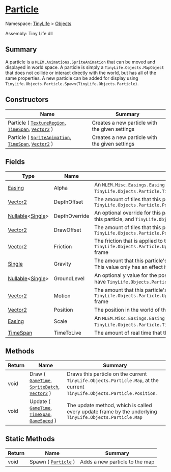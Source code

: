 # [Particle](./Particle.md)

Namespace: [TinyLife]() > [Objects]()

Assembly: Tiny Life.dll

## Summary
A particle is a `MLEM.Animations.SpriteAnimation` that can be moved and displayed in world space.  A particle is simply a `TinyLife.Objects.MapObject` that does not collide or interact directly with the world, but has all of the same properties.  A new particle can be added for display using `TinyLife.Objects.Particle.Spawn(TinyLife.Objects.Particle)`.

## Constructors

| Name | Summary | 
| --- | --- | 
| Particle ( [`TextureRegion`](./Particle.md), [`TimeSpan`](https://docs.microsoft.com/en-us/dotnet/api/System.TimeSpan), [`Vector2`](./Particle.md) ) | Creates a new particle with the given settings | 
| Particle ( [`SpriteAnimation`](./Particle.md), [`TimeSpan`](https://docs.microsoft.com/en-us/dotnet/api/System.TimeSpan), [`Vector2`](./Particle.md) ) | Creates a new particle with the given settings | 


## Fields

| Type | Name | Summary | 
| --- | --- | --- | 
| [Easing](./Particle.md) | Alpha | An `MLEM.Misc.Easings.Easing` that determines how this particle's alpha changes based on its `TinyLife.Objects.Particle.TimeToLive` and `TinyLife.Objects.Particle.TimeLived` | 
| [Vector2](./Particle.md) | DepthOffset | The amount of tiles that this particle's depth display calculation is offset by, from its `TinyLife.Objects.Particle.Position` | 
| [Nullable](https://docs.microsoft.com/en-us/dotnet/api/System.Nullable-1)\<[Single](https://docs.microsoft.com/en-us/dotnet/api/System.Single)> | DepthOverride | An optional override for this particle's depth calculations.  If this value is set, it is used as the depth position of this particle, and `TinyLife.Objects.Particle.DepthOffset` is ignored. | 
| [Vector2](./Particle.md) | DrawOffset | The amount of tiles that this particle's display position is offset by, from its `TinyLife.Objects.Particle.Position` | 
| [Vector2](./Particle.md) | Friction | The friction that is applied to this particle's `TinyLife.Objects.Particle.Motion` every `TinyLife.Objects.Particle.Update(Microsoft.Xna.Framework.GameTime,System.TimeSpan,TinyLife.GameSpeed)` frame | 
| [Single](https://docs.microsoft.com/en-us/dotnet/api/System.Single) | Gravity | The amount that this particle's `TinyLife.Objects.Particle.Motion` should be modified by each update frame.  This value only has an effect if `TinyLife.Objects.Particle.GroundLevel` is set. | 
| [Nullable](https://docs.microsoft.com/en-us/dotnet/api/System.Nullable-1)\<[Single](https://docs.microsoft.com/en-us/dotnet/api/System.Single)> | GroundLevel | An optional y value for the position that this particle should treat as the ground.  If this is set, this particle will have `TinyLife.Objects.Particle.Gravity`. | 
| [Vector2](./Particle.md) | Motion | The amount that this particle's `TinyLife.Objects.Particle.Position` is modified by each `TinyLife.Objects.Particle.Update(Microsoft.Xna.Framework.GameTime,System.TimeSpan,TinyLife.GameSpeed)` frame | 
| [Vector2](./Particle.md) | Position | The position in the world of this particle | 
| [Easing](./Particle.md) | Scale | An `MLEM.Misc.Easings.Easing` that determines how this particle's scale (display size) changes based on its `TinyLife.Objects.Particle.TimeToLive` and `TinyLife.Objects.Particle.TimeLived` | 
| [TimeSpan](https://docs.microsoft.com/en-us/dotnet/api/System.TimeSpan) | TimeToLive | The amount of real time that this particle should stay alive for until it disappears | 


## Methods

| Return | Name | Summary | 
| --- | --- | --- | 
| void | Draw ( [`GameTime`](./Particle.md), [`SpriteBatch`](./Particle.md), [`Vector2`](./Particle.md) ) | Draws this particle on the current `TinyLife.Objects.Particle.Map`, at the current `TinyLife.Objects.Particle.Position`. | 
| void | Update ( [`GameTime`](./Particle.md), [`TimeSpan`](https://docs.microsoft.com/en-us/dotnet/api/System.TimeSpan), [`GameSpeed`](./../GameSpeed.md) ) | The update method, which is called every update frame by the underlying `TinyLife.Objects.Particle.Map` | 


## Static Methods

| Return | Name | Summary | 
| --- | --- | --- | 
| void | Spawn ( [`Particle`](./Particle.md) ) | Adds a new particle to the map | 


